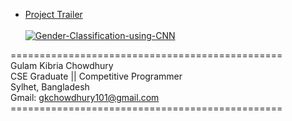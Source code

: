 

* [Project Trailer](https://www.youtube.com/watch?v=nIurZm2oCs8) <br> <br>
[![Gender-Classification-using-CNN](https://img.youtube.com/vi/nIurZm2oCs8/0.jpg)](https://www.youtube.com/watch?v=nIurZm2oCs8)

=============================================== <br>
Gulam Kibria Chowdhury <br>
CSE Graduate || Competitive Programmer <br>
Sylhet, Bangladesh <br>
Gmail: gkchowdhury101@gmail.com <br>
=============================================== <br>
